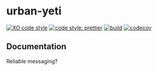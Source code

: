 # urban-yeti

[![XO code style](https://img.shields.io/badge/code_style-XO-5ed9c7.svg)](https://github.com/xojs/xo)
[![code style: prettier](https://img.shields.io/badge/code_style-prettier-ff69b4.svg?style=flat-square)](https://github.com/prettier/prettier)
[![build](https://img.shields.io/travis/fwilkerson/urban-yeti.svg)](https://travis-ci.org/fwilkerson/urban-yeti)
[![codecov](https://codecov.io/gh/fwilkerson/urban-yeti/branch/master/graph/badge.svg)](https://codecov.io/gh/fwilkerson/urban-yeti)

## Documentation

Reliable messaging?
